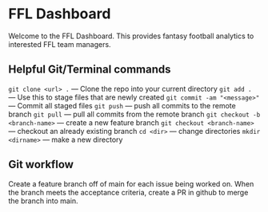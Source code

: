 # FFL Dashboard

Welcome to the FFL Dashboard. This provides fantasy football analytics to interested FFL team managers.

## Helpful Git/Terminal commands

`git clone <url> .` — Clone the repo into your current directory
`git add .` — Use this to stage files that are newly created
`git commit -am "<message>"` — Commit all staged files
`git push` — push all commits to the remote branch
`git pull` — pull all commits from the remote branch
`git checkout -b <branch-name>` — create a new feature branch
`git checkout <branch-name>` — checkout an already existing branch
`cd <dir>` — change directories
`mkdir <dirname>` — make a new directory

## Git workflow

Create a feature branch off of main for each issue being worked on. When the branch meets the acceptance criteria, create a PR in github to merge the branch into main.
